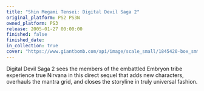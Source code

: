 ```yaml
---
title: "Shin Megami Tensei: Digital Devil Saga 2"
original_platform: PS2 PS3N
owned_platform: PS3
release: 2005-01-27 00:00:00
finished: false
finished_date: 
in_collection: true
cover: "https://www.giantbomb.com/api/image/scale_small/1845420-box_smtdds2.png"
---
```


Digital Devil Saga 2 sees the members of the embattled Embryon tribe experience true Nirvana in this direct sequel that adds new characters, overhauls the mantra grid, and closes the storyline in truly universal fashion.
